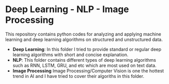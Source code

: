 # Deep Learning - NLP - Image Processing

This repository contains python codes for analyzing and applying machine learning and deep learning algorithms on structured and unstructured data.<br>

- **Deep Learning**: In this folder I tried to provide standard or regular deep learning algorithms with short and concise explanation.
- **NLP**: This folder contains different types of deep learning algorithms such as RNN, LSTM, GRU, and etc which are most used on text data.
- **Image Processing** Image Processing/Computer Vision is one the hottest trend in AI and I have tried to cover their algoriths in this folder.